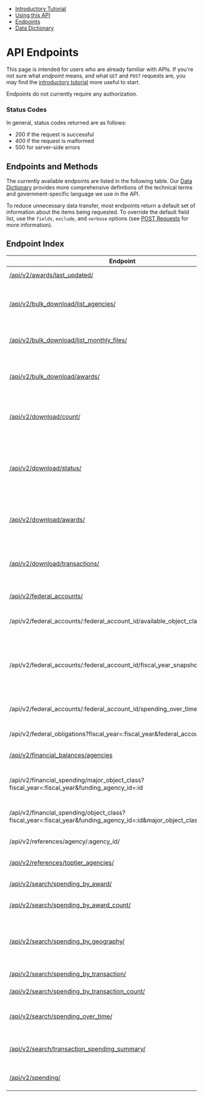 
<ul class="nav nav-stacked" id="sidebar">
  <li><a href="/docs/intro-tutorial">Introductory Tutorial</a></li>
  <li><a href="/docs/using-the-api">Using this API</a></li>
  <li><a href="/docs/endpoints">Endpoints</a>
  <!--<ul>
    <li><a href="#status-codes">Status Codes</a></li>
    <li><a href="#endpoints-and-methods">Endpoints and Methods</a></li>
    <li><a href="#endpoint-index">Endpoint Index</a></li>
  </ul>-->
  </li>
  <li><a href="/docs/data-dictionary">Data Dictionary</a></li>

</ul>

[//]: # (Begin Content)

# API Endpoints

This page is intended for users who are already familiar with APIs. If you're not sure what _endpoint_ means, and what `GET` and `POST` requests are, you may find the [introductory tutorial](/docs/intro-tutorial) more useful to start.

Endpoints do not currently require any authorization.


### Status Codes <a name="status-codes"></a>
In general, status codes returned are as follows:

* 200 if the request is successful
* 400 if the request is malformed
* 500 for server-side errors

## Endpoints and Methods <a name="endpoints-and-methods"></a>

The currently available endpoints are listed in the following table. Our [Data Dictionary](/docs/data-dictionary) provides more comprehensive definitions of the technical terms and government-specific language we use in the API.

To reduce unnecessary data transfer, most endpoints return a default set of information about the items being requested. To override the default field list, use the `fields`, `exclude`, and `verbose` options (see [POST Requests](#post-requests) for more information).

## Endpoint Index <a name="endpoint-index"></a>

| Endpoint | Methods | Description |
| -------- | ------- | ----------- |
| [/api/v2/awards/last_updated/](/api/v2/awards/last_updated/) | GET | Returns the last-updated date for the Award data. |
| [/api/v2/bulk_download/list_agencies/](/api/v2/bulk_download/list_agencies/) | POST | This route lists all the agencies and subagencies or federal accounts associated under specific agencies. |
| [/api/v2/bulk_download/list_monthly_files/](/api/v2/bulk_download/list_monthly_files/) | POST | This route lists the monthly files associated with the requested parameters. |
| [/api/v2/bulk_download/awards/](/api/v2/bulk_download/awards/) | POST | This route sends a request to the backend to begin generating a ZIP file of award data (in CSV format) for download. |
| [/api/v2/download/count/](/api/v2/download/count/) | POST | Returns the number of transactions that would be included in a download request for the given filter set. |
| [/api/v2/download/status/](/api/v2/download/status/) | POST | This route gets the current status of a download job that was previously requested with the v2/download/awards/ or v2/download/transaction/ endpoint. |
| [/api/v2/download/awards/](/api/v2/download/awards/) | POST | This route sends a request to the backend to begin generating a ZIP file of award data (in CSV format) for download. |
| [/api/v2/download/transactions/](/api/v2/download/transactions/) | POST | This route sends a request to the backend to begin generating a ZIP file of transaction data (in CSV format) for download. |
| [/api/v2/federal_accounts/](/api/v2/federal_accounts/) | POST | Returns a list of federal accounts. |
| /api/v2/federal_accounts/:federal_account_id/available_object_classes | GET | Returns minor object classes rolled up under major classes, filtered by federal account. |
| /api/v2/federal_accounts/:federal_account_id/fiscal_year_snapshot/:fiscal_year/ | GET | Returns  budget information for a federal account. If no fiscal year is used, the federal account's most recent fiscal year is used as the default. |
| /api/v2/federal_accounts/:federal_account_id/spending_over_time/| POST | Returns the data required to visualized the Spending Over Time graphic. |
| /api/v2/federal_obligations?fiscal_year=:fiscal_year&federal_account=:id | GET | Returns an agency's federal obligations. |
| [/api/v2/financial_balances/agencies](/api/v2/financial_balances/agencies) | GET | Returns financial balance information by funding agency and fiscal year. |
| /api/v2/financial_spending/major_object_class?fiscal_year=:fiscal_year&funding_agency_id=:id | GET | Returns award spending amounts for all recipients with respective top tier and sub tier agencies. |
| /api/v2/financial_spending/object_class?fiscal_year=:fiscal_year&funding_agency_id=:id&major_object_class_code=:id | GET | Returns award spending amounts for all recipients with respective top tier and sub tier agencies. |
| /api/v2/references/agency/:agency_id/ | GET | Returns agency information. |
| [/api/v2/references/toptier_agencies/](/api/v2/references/toptier_agencies/) | GET | Returns all toptier agencies and relevant data. |
| [/api/v2/search/spending_by_award/](/api/v2/search/spending_by_award/) | POST | Returns the fields of the filtered awards. |
| [/api/v2/search/spending_by_award_count/](/api/v2/search/spending_by_award_count/) | POST | Returns the number of awards in each award type. |
| [/api/v2/search/spending_by_geography/](/api/v2/search/spending_by_geography/) | POST | This route takes award filters and returns spending by state code, county code, or congressional district code. |
| [/api/v2/search/spending_by_transaction/](/api/v2/search/spending_by_transaction/) | POST | Returns the fields of the searched term. |
| [/api/v2/search/spending_by_transaction_count/](/api/v2/search/spending_by_transaction_count/) | POST | Returns the fields of the searched term. |
| [/api/v2/search/spending_over_time/](/api/v2/search/spending_over_time/) | POST | Returns spending by time. The amount of time is denoted by the "group" value. |
| [/api/v2/search/transaction_spending_summary/](/api/v2/search/transaction_spending_summary/) | POST | Returns the number of transactions and summation of federal action obligations |
| [/api/v2/spending/](/api/v2/spending/) | POST | Returns spending data information through various types and filters |
